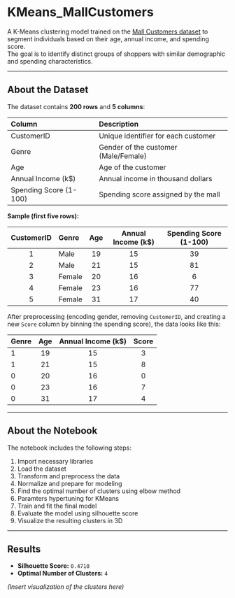 # KMeans_MallCustomers

A K-Means clustering model trained on the [Mall Customers dataset](https://www.kaggle.com/datasets/shwetabh123/mall-customers/versions/1) to segment individuals based on their age, annual income, and spending score.  
The goal is to identify distinct groups of shoppers with similar demographic and spending characteristics.

---

## About the Dataset

The dataset contains **200 rows** and **5 columns**:

| Column | Description |
|:--------|:-------------|
| CustomerID | Unique identifier for each customer |
| Genre | Gender of the customer (Male/Female) |
| Age | Age of the customer |
| Annual Income (k$) | Annual income in thousand dollars |
| Spending Score (1-100) | Spending score assigned by the mall |

**Sample (first five rows):**

| CustomerID | Genre | Age | Annual Income (k$) | Spending Score (1-100) |
|:-----------:|:------|:---:|:------------------:|:----------------------:|
| 1 | Male | 19 | 15 | 39 |
| 2 | Male | 21 | 15 | 81 |
| 3 | Female | 20 | 16 | 6 |
| 4 | Female | 23 | 16 | 77 |
| 5 | Female | 31 | 17 | 40 |

After preprocessing (encoding gender, removing `CustomerID`, and creating a new `Score` column by binning the spending score), the data looks like this:

| Genre | Age | Annual Income (k$) | Score |
|:------|:---:|:------------------:|:-----:|
| 1 | 19 | 15 | 3 |
| 1 | 21 | 15 | 8 |
| 0 | 20 | 16 | 0 |
| 0 | 23 | 16 | 7 |
| 0 | 31 | 17 | 4 |

---

## About the Notebook

The notebook includes the following steps:

1. Import necessary libraries  
2. Load the dataset  
3. Transform and preprocess the data  
4. Normalize and prepare for modeling  
5. Find the optimal number of clusters using elbow method 
6. Paramters hypertuning for KMeans 
7. Train and fit the final model  
8. Evaluate the model using silhouette score  
9. Visualize the resulting clusters in 3D

---

## Results

- **Silhouette Score:** `0.4710`  
- **Optimal Number of Clusters:** `4`  

*(Insert visualization of the clusters here)*  
